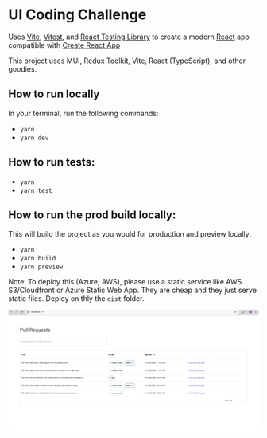# UI Coding Challenge

Uses [Vite](https://vitejs.dev/), [Vitest](https://vitest.dev/), and [React Testing Library](https://github.com/testing-library/react-testing-library) to create a modern [React](https://react.dev/) app compatible with [Create React App](https://create-react-app.dev/)

This project uses MUI, Redux Toolkit, Vite, React (TypeScript), and other goodies.

## How to run locally

In your terminal, run the following commands:

- `yarn`
- `yarn dev`

## How to run tests:

- `yarn`
- `yarn test`

## How to run the prod build locally:

This will build the project as you would for production and preview locally:

- `yarn`
- `yarn build`
- `yarn preview`

Note: To deploy this (Azure, AWS), please use a static service like AWS S3/Cloudfront or Azure Static Web App.
They are cheap and they just serve static files. Deploy on thly the `dist` folder.

![screenshot](screenshot.png)